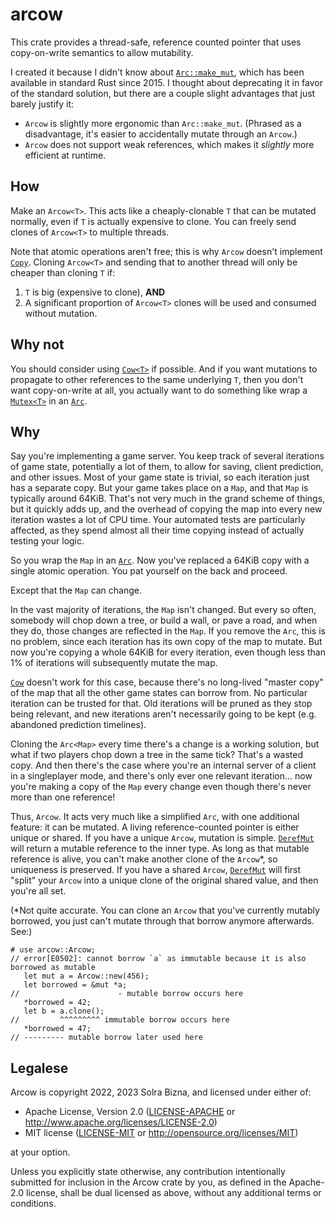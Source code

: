 # arcow

This crate provides a thread-safe, reference counted pointer that uses
copy-on-write semantics to allow mutability.

I created it because I didn't know about [`Arc::make_mut`][6], which has
been available in standard Rust since 2015. I thought about deprecating it
in favor of the standard solution, but there are a couple slight advantages
that just barely justify it:

- `Arcow` is slightly more ergonomic than `Arc::make_mut`. (Phrased as a
  disadvantage, it's easier to accidentally mutate through an `Arcow`.)
- `Arcow` does not support weak references, which makes it *slightly* more
  efficient at runtime.

## How

Make an `Arcow<T>`. This acts like a cheaply-clonable `T` that can
be mutated normally, even if `T` is actually expensive to clone. You can
freely send clones of `Arcow<T>` to multiple threads.

Note that atomic operations aren't free; this is why `Arcow` doesn't
implement [`Copy`][1]. Cloning `Arcow<T>` and sending that to another
thread will only be cheaper than cloning `T` if:

1. `T` is big (expensive to clone), **AND**
2. A significant proportion of `Arcow<T>` clones will be used and
   consumed without mutation.

## Why not

You should consider using [`Cow<T>`][2] if possible. And if you want
mutations to propagate to other references to the same underlying `T`,
then you don't want copy-on-write at all, you actually want to do something
like wrap a [`Mutex<T>`][4] in an [`Arc`][3].

## Why

Say you're implementing a game server. You keep track of several iterations
of game state, potentially a lot of them, to allow for saving, client
prediction, and other issues. Most of your game state is trivial, so each
iteration just has a separate copy. But your game takes place on a `Map`,
and that `Map` is typically around 64KiB. That's not very much in the grand
scheme of things, but it quickly adds up, and the overhead of copying the
map into every new iteration wastes a lot of CPU time. Your automated tests
are particularly affected, as they spend almost all their time copying
instead of actually testing your logic.

So you wrap the `Map` in an [`Arc`][3]. Now you've replaced a 64KiB copy
with a single atomic operation. You pat yourself on the back and proceed.

Except that the `Map` can change.

In the vast majority of iterations, the `Map` isn't changed. But every so
often, somebody will chop down a tree, or build a wall, or pave a road, and
when they do, those changes are reflected in the `Map`. If you remove the
`Arc`, this is no problem, since each iteration has its own copy of the map
to mutate. But now you're copying a whole 64KiB for every iteration, even
though less than 1% of iterations will subsequently mutate the map.

[`Cow`][2] doesn't work for this case, because there's no long-lived
"master copy" of the map that all the other game states can borrow from. No
particular iteration can be trusted for that. Old iterations will be pruned
as they stop being relevant, and new iterations aren't necessarily going to
be kept (e.g. abandoned prediction timelines).

Cloning the `Arc<Map>` every time there's a change is a working solution,
but what if two players chop down a tree in the same tick? That's a wasted
copy. And then there's the case where you're an internal server of a client
in a singleplayer mode, and there's only ever one relevant iteration... now
you're making a copy of the `Map` every change even though there's never
more than one reference!

Thus, `Arcow`. It acts very much like a simplified `Arc`, with one
additional feature: it can be mutated. A living reference-counted pointer
is either unique or shared. If you have a unique `Arcow`, mutation is
simple. [`DerefMut`][5] will return a mutable reference to the inner type.
As long as that mutable reference is alive, you can't make another clone of
the `Arcow`\*, so uniqueness is preserved. If you have a shared `Arcow`,
[`DerefMut`][5] will first "split" your `Arcow` into a unique clone of the
original shared value, and then you're all set.

(\*Not quite accurate. You can clone an `Arcow` that you've currently
mutably borrowed, you just can't mutate through that borrow anymore
afterwards. See:)

```rust,compile_fail
# use arcow::Arcow;
// error[E0502]: cannot borrow `a` as immutable because it is also borrowed as mutable
   let mut a = Arcow::new(456);
   let borrowed = &mut *a;
//                      - mutable borrow occurs here
   *borrowed = 42;
   let b = a.clone();
//         ^^^^^^^^^ immutable borrow occurs here
   *borrowed = 47;
// --------- mutable borrow later used here
```

## Legalese

Arcow is copyright 2022, 2023 Solra Bizna, and licensed under either of:

 * Apache License, Version 2.0
   ([LICENSE-APACHE](LICENSE-APACHE) or
   <http://www.apache.org/licenses/LICENSE-2.0>)
 * MIT license
   ([LICENSE-MIT](LICENSE-MIT) or <http://opensource.org/licenses/MIT>)

at your option.

Unless you explicitly state otherwise, any contribution intentionally
submitted for inclusion in the Arcow crate by you, as defined
in the Apache-2.0 license, shall be dual licensed as above, without any
additional terms or conditions.

[1]: https://doc.rust-lang.org/std/marker/trait.Copy.html
[2]: https://doc.rust-lang.org/std/borrow/enum.Cow.html
[3]: https://doc.rust-lang.org/std/sync/struct.Arc.html
[4]: https://doc.rust-lang.org/std/sync/struct.Mutex.html
[5]: https://doc.rust-lang.org/std/ops/trait.DerefMut.html
[6]: https://doc.rust-lang.org/std/sync/struct.Arc.html#method.make_mut
